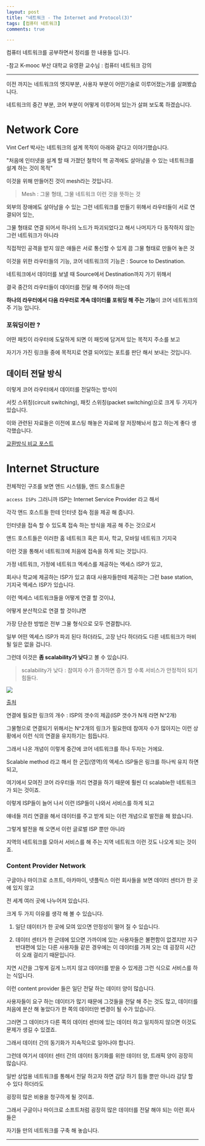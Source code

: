 ```yaml
---
layout: post
title: "네트워크 - The Internet and Protocol(3)"
tags: [컴퓨터 네트워크]
comments: true

---
```


컴퓨터 네트워크를 공부하면서 정리를 한 내용들 입니다.

-참고 K-mooc 부산 대학교 유영환 교수님 : 컴퓨터 네트워크 강의

---

이전 까지는 네트워크의 엣지부분, 사용자 부분이 어떤기술로 이루어졌는가를 살펴봤습니다.

네트워크의 중간 부분, 코어 부분이 어떻게 이루어져 있는가 살펴 보도록 하겠습니다.

# Network Core

Vint Cerf 박사는 네트워크의 설계 목적이 아래와 같다고 이야기했습니다.

"처음에 인터넷을 설계 할 때 가졌던 철학이 핵 공격에도 살아남을 수 있는 네트워크를 설계 하는 것이 목적"

이것을 위해 만들어진 것이 mesh라는 것입니다.

> Mesh : 그물 형태, 그물 네트워크 이런 것을 뜻하는 것

외부의 장애에도 살아남을 수 있는 그런 네트워크를 만들기 위해서 라우터들이 서로 연결되어 있는,

그물 형태로 연결 되어서 하나의 노드가 파괴되었다고 해서 나머지가 다 동작하지 않는 그런 네트워크가 아니라

직접적인 공격을 받지 않은 애들은 서로 통신할 수 있게 끔 그물 형태로 만들어 놓은 것

이것을 위한 라우터들의 기능, 코어 네트워크의 기능은 : Source to Destination.

네트워크에서 데이터를 보낼 때 Source에서 Destination까지 가기 위해서 

결국 중간의 라우터들이 데이터를 전달 해 주어야 하는데 

<strong>하나의 라우터에서 다음 라우터로 계속 데이터를 포워딩 해 주는 기능</strong>이 코어 네트워크의 주 기능 입니다.

### 포워딩이란 ?

어떤 패킷이 라우터에 도달하게 되면 이 패킷에 담겨져 있는 목적지 주소를 보고

자기가 가진 링크들 중에 목적지로 연결 되어있는 포트를 판단 해서 보내는 것입니다.

## 데이터 전달 방식

이렇게 코어 라우터에서 데이터를 전달하는 방식이

서킷 스위칭(circuit switching), 패킷 스위칭(packet switching)으로  크게 두 가지가 있습니다.

이와 관련된 자료들은 이전에 포스팅 해놓은 자료에 잘 저장해놔서 참고 하는게 좋다 생각했습니다.

<a href="https://junghyun100.github.io/%EB%84%A4%ED%8A%B8%EC%9B%8C%ED%81%AC-%EC%A0%84%EB%8B%AC%EB%B0%A9%EC%8B%9D-%EB%B9%84%EA%B5%90/">교환방식 비교 포스트</a>

# Internet Structure

전체적인 구조를 보면 앤드 시스템들, 앤드 호스트들은

`access ISPs` 그러니까 ISP는 Internet Service Provider 라고 해서

각각 앤드 호스트들 한테 인터넷 접속 점을 제공 해 줍니다.

인터넷을 접속 할 수 있도록 접속 하는 방식을 제공 해 주는 것으로서

앤드 호스트들은 이러한 홈 네트워크 혹은 회사, 학교, 모바일 네트워크 기지국

이런 것을 통해서 네트워크에 처음에 접속을 하게 되는 것입니다.

가정 네트워크, 가정에 네트워크 엑세스를 제공하는 엑세스 ISP가 있고,

회사나 학교에 제공하는 ISP가 있고 휴대 사용자들한테 제공하는 그런 base station, 기지국 엑세스 ISP가 있습니다.

이런 엑세스 네트워크들을 어떻게 연결 할 것이냐, 

어떻게 분산적으로 연결 할 것이냐면

가장 단순한 방법은 전부 그물 형식으로 모두 연결합니다.

일부 어떤 엑세스 ISP가 파괴 된다 하더라도, 고장 난다 하더라도 다른 네트워크가 마비 될 일은 없을 겁니다.

그런데 이것은 <strong>좀 scalability가 낮다</strong>고 볼 수 있습니다.

> scalability가 낮다 : 참여자 수가 증가하면 증가 할 수록 서비스가 안정적이 되기 힘들다.

<img src ="https://lh3.googleusercontent.com/proxy/by0lNKTRpm4oTOWsemM9Yi7bUeRE3ghB1bJ6kwwzKyKD_hnvNIzbANsB4qBVV36qSph1ZLuMeMsjoFbXxzdUHqsyGYj2QTBQnNy1BfsByv0XK6di_ZqN6H3YzYyAwAAV4NZ6WvAHym-1pcAjy9IRKQU3nrk4Yee6TVx3ymCL7f2QiFQd7YOgIknJUy_ZSK4i2uL54BfubJNw7VtNljskBqM7hXJrUObk-hNlj5_fiNgCNckPKPgSM9GwmzBpsmgDfnYhHRJM7iwDV33NR7GIEJBe_Cb3R2AK8GC6xZDzbaGY6N45DNurIBH9iLmfJCBE0JQ">

<a href="http://wiki.hash.kr/index.php/%ED%8C%8C%EC%9D%BC:%EC%99%84%EC%A0%84%EC%97%B0%EA%B2%B0%ED%98%95_%ED%86%A0%ED%8F%B4%EB%A1%9C%EC%A7%80.png">출처</a>

연결에 필요한 링크의 개수 : ISP의 갯수의 제곱(ISP 갯수가 N개 라면 N^2개)

그물형으로 연결되기 위해서는 N^2개의 링크가 필요한데 참여자 수가 많아지는 이런 상황에서 이런 식의 연결을 유지하기는 힘듭니다.

그래서 나온 개념이 이렇게 중간에 코어 네트워크를 하나 두자는 거에요.

Scalable method 라고 해서 한 군집(영역)의 엑세스 ISP들은 링크를 하나씩 유지 하면 되고,

여기에서 모여진 코어 라우터들 끼리 연결을 하기 때문에 훨씬 더 scalable한 네트워크가 되는 것이죠.

이렇게 ISP들이 늘어 나서 이런 ISP들이 나와서 서비스를 하게 되고

얘네들 끼리 연결을 해서 데이터를 주고 받게 되는 이런 개념으로 발전을 해 왔습니다.

그렇게 발전을 해 오면서 이런 글로벌 ISP 뿐만 아니라

지역의 네트워크를 모아서 서비스를 해 주는 지역 네트워크 이런 것도 나오게 되는 것이죠.

### Content Provider Network

구글이나 마이크로 소프트, 아카마이, 넷플릭스 이런 회사들을 보면 데이터 센터가 한 곳에 있지 않고

전 세계 여러 곳에 나누어져 있습니다.

크게 두 가지 이유를 생각 해 볼 수 있습니다.

1. 일단 데이터가 한 곳에 모여 있으면 안정성이 떨어 질 수 있습니다.

2. 데이터 센터가 한 군데에 있으면 가까이에 있는 사용자들은 불편함이 없겠지만 지구 반대편에 있는 다른 사용자들 같은 경우에는 이 데이터를 가져 오는 데 굉장히 시간이 오래 걸리기 때문입니다.

지연 시간을 그렇게 길게 느끼지 않고 데이터를 받을 수 있게끔 그런 식으로 서비스를 하는 식입니다.

이런 content provider 들은 일단 전달 하는 데이터 양이 많습니다.

사용자들이 요구 하는 데이터가 많기 때문에 그것들을 전달 해 주는 것도 많고, 데이터를 처음에 분산 해 놓았다가 한 쪽의 데이터만 변경이 될 수가 있습니다.

그러면 그 데이터가 다른 쪽의 데이터 센터에 있는 데이터 하고 일치하지 않으면 이것도 문제가 생길 수 있겠죠.

그래서 데이터 간의 동기화가 지속적으로 일어나야 합니다.

그런데 여기서 데이터 센터 간의 데이터 동기화를 위한 데이터 양, 트래픽 양이 굉장히 많습니다.

일반 상업용 네트워크를 통해서 전달 하고자 하면 감당 하기 힘들 뿐만 아니라 감당 할 수 있다 하더라도

굉장히 많은 비용을 청구하게 될 것이죠.

그래서 구글이나 마이크로 소프트처럼 굉장히 많은 데이터를 전달 해야 되는 이런 회사들은

자기들 만의 네트워크를 구축 해 놓습니다.


---
